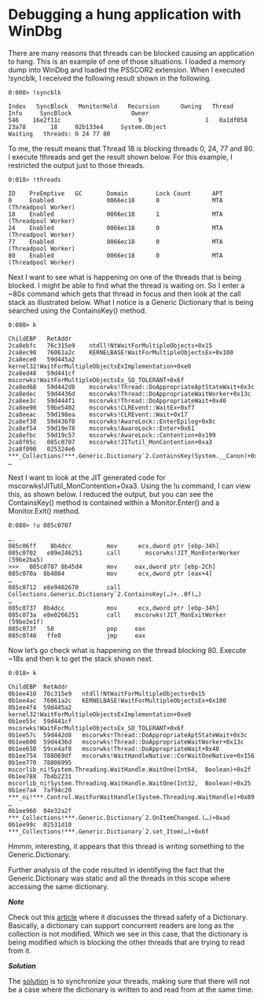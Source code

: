# Debugging a hung application with WinDbg

There are many reasons that threads can be blocked causing an application to hang.  This is an example of one of those situations.  I loaded a memory dump into WinDbg and loaded the PSSCOR2 extension.  When I executed !syncblk,  I received the following result shown in the following.

```
0:000> !syncblk

Index   SyncBlock   MonitorHeld   Recursion      Owning   Thread     Info     SyncBlock                 Owner
546    16e2f11c                      9                  1   0a1df058    23a78       18     02b133e4     System.Object
Waiting   threads: 0 24 77 80
```

To me, the result means that Thread 18 is blocking threads 0, 24, 77 and 80.  I execute !threads and get the result shown below.  For this example, I restricted the output just to those threads.

```
0:018> !threads

ID    PreEmptive   GC       Domain        Lock Count      APT
0     Enabled               0066ec18      0               MTA    (Threadpool Worker)
18    Enabled               0066ec18      1               MTA    (Threadpool Worker)
24    Enabled               0066ec18      0               MTA    (Threadpool Worker)
77    Enabled               0066ec18      0               MTA    (Threadpool Worker)
80    Enabled               0066ec18      0               MTA    (Threadpool Worker)
```

Next I want to see what is happening on one of the threads that is being blocked.  I might be able to find what the thread is waiting on.  So I enter a ~80s command which gets that thread in focus and then look at the call stack as illustrated below.  What I notice is a Generic Dictionary that is being searched using the ContainsKey() method.

```
0:080> k

ChildEBP   RetAddr
2ca8ebfc   76c315e9    ntdll!NtWaitForMultipleObjects+0x15
2ca8ec98   76061a2c    KERNELBASE!WaitForMultipleObjectsEx+0x100
2ca8ece0   59d445a2    kernel32!WaitForMultipleObjectsExImplementation+0xe0
2ca8ed48   59d441cf    mscorwks!WaitForMultipleObjectsEx_SO_TOLERANT+0x6f
2ca8ed68   59d442d8    mscorwks!Thread::DoAppropriateAptStateWait+0x3c
2ca8edec   59d4436d    mscorwks!Thread::DoAppropriateWaitWorker+0x13c
2ca8ee3c   59d444f1    mscorwks!Thread::DoAppropriateWait+0x40
2ca8ee98   59be5402    mscorwks!CLREvent::WaitEx+0xf7
2ca8eeac   59d198ea    mscorwks!CLREvent::Wait+0x17
2ca8ef38   59d436f0    mscorwks!AwareLock::EnterEpilog+0x8c
2ca8ef54   59d19e78    mscorwks!AwareLock::Enter+0x61
2ca8efbc   59d19c57    mscorwks!AwareLock::Contention+0x199 
2ca8f05c   085c0707    mscorwks!JITutil_MonContention+0xa3 
2ca8f098   025324e6    ***_Collections!***.Generic.Dictionary`2.ContainsKey(System.__Canon)+0x4f
…
```

Next I want to look at the JIT generated code for mscorwks!JITutil_MonContention+0xa3.  Using the !u command, I can view this, as shown below.  I reduced the output, but you can see the ContainsKey() method is contained within a Monitor.Enter() and a Monitor.Exit() method.

```
0:080> !u 085c0707

….
085c06ff    8b4dcc          mov      ecx,dword ptr [ebp-34h]
085c0702   e89e246251       call       mscorwks!JIT_MonEnterWorker (59be2ba5)
>>>   085c0707 8b45d4       mov     eax,dword ptr [ebp-2Ch]
085c070a  8b4804            mov      ecx,dword ptr [eax+4]
…
085c0712  e8e9402670        call       Collections.Generic.Dictionary`2.ContainsKey(…)+..0f(…)
…
085c0737  8b4dcc            mov      ecx,dword ptr [ebp-34h]
085c073a  e8e0266251        call    mscorwks!JIT_MonExitWorker (59be2e1f)
085c073f   58               pop     eax
085c0740   ffe0             jmp     eax
```

Now let’s go check what is happening on the thread blocking 80.  Execute ~18s and then k to get the stack shown next.

```
0:018> k

ChildEBP  RetAddr
0b1ee410  76c315e9   ntdll!NtWaitForMultipleObjects+0x15
0b1ee4ac  76061a2c   KERNELBASE!WaitForMultipleObjectsEx+0x100
0b1ee4f4  59d445a2   kernel32!WaitForMultipleObjectsExImplementation+0xe0
0b1ee55c  59d441cf   mscorwks!WaitForMultipleObjectsEx_SO_TOLERANT+0x6f
0b1ee57c  59d442d8   mscorwks!Thread::DoAppropriateAptStateWait+0x3c
0b1ee600  59d4436d   mscorwks!Thread::DoAppropriateWaitWorker+0x13c
0b1ee650  59ce4af8   mscorwks!Thread::DoAppropriateWait+0x40
0b1ee754  788069df   mscorwks!WaitHandleNative::CorWaitOneNative+0x156
0b1ee770  78806995   mscorlib_ni!System.Threading.WaitHandle.WaitOne(Int64,  Boolean)+0x2f
0b1ee788  7b4b2231   mscorlib_ni!System.Threading.WaitHandle.WaitOne(Int32,  Boolean)+0x25
0b1ee7a4  7af94c20   ***_ni!***.Control.WaitForWaitHandle(System.Threading.WaitHandle)+0x89
…
0b1ee960  04e32a2f   ***_Collections!***.Generic.Dictionary`2.OnItemChanged.(…)+0xad
0b1ee99c  02531d10   ***_Collections!***.Generic.Dictionary`2.set_Item(…)+0x6f
```

Hmmm, interesting, it appears that this thread is writing something to the Generic.Dictionary.

Further analysis of the code resulted in identifying the fact that the Generic.Dictionary was static and all the threads in this scope where accessing the same dictionary.

***Note***

Check out this [article][LINK1] where it discusses the thread safety of a Dictionary.  Basically, a dictionary can support concurrent readers are long as the collection is not modified.  Which we see in this case, that the dictionary is being modified which is blocking the other threads that are trying to read from it.

***Solution***

The [solution][LINK2] is to synchronize your threads, making sure that there will not be a case where the dictionary is written to and read from at the same time.

[LINK1]: http://msdn.microsoft.com/en-us/library/xfhwa508(VS.80).aspx
[LINK2]: http://msdn.microsoft.com/en-us/library/ms173179(v=VS.80).aspx
